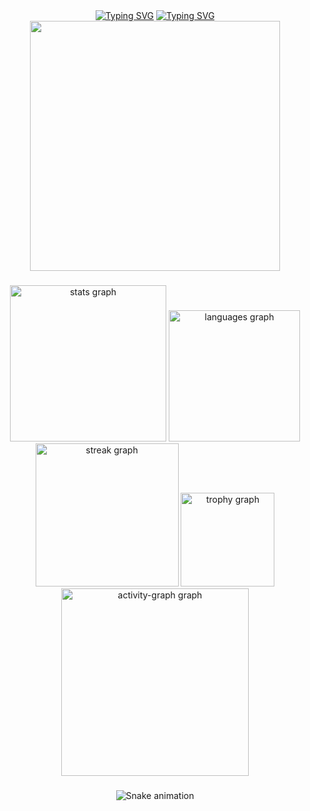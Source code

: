 <div align="center">
      <a href="https://git.io/typing-svg"><img src="https://readme-typing-svg.herokuapp.com?font=Fira+Code&size=28&duration=7000&pause=1000&color=00FF2B&center=true&vCenter=true&repeat=false&random=false&width=1000&lines=About+me%3A" alt="Typing SVG"/></a>
      <a href="https://git.io/typing-svg"><img src="https://readme-typing-svg.demolab.com?font=Fira+Code&size=15&pause=1000&color=00FF2B&center=true&vCenter=true&multiline=true&repeat=false&random=false&width=950&height=75&lines=always+try+to+be+deserve.+better.;“opwx+was+here+bitch”." alt="Typing SVG" /></a>
<br clear="both">

<div align="center">
  <img height="400" src="https://64.media.tumblr.com/3179fc326c295ea75d2b1949d81d91d5/tumblr_p1xydubn8K1s8yicyo1_540.gifv"  />
</div>

###

<div align="center">
  <img src="https://github-readme-stats.vercel.app/api?username=opwx&hide_title=false&hide_rank=false&show_icons=true&include_all_commits=true&count_private=true&disable_animations=false&theme=gotham&locale=en&hide_border=false&order=1" height="250" alt="stats graph"  />
  <img src="https://github-readme-stats.vercel.app/api/top-langs?username=opwx&locale=en&hide_title=false&layout=compact&card_width=320&langs_count=5&theme=gotham&hide_border=false&order=2" height="210" alt="languages graph"  />
  <img src="https://streak-stats.demolab.com?user=opwx&locale=en&mode=daily&theme=gotham&hide_border=false&border_radius=5&order=3" height="229" alt="streak graph"  />
  <img src="https://github-profile-trophy.vercel.app?username=opwx&theme=discord&column=-1&row=1&margin-w=8&margin-h=8&no-bg=true&no-frame=false&order=4" height="150" alt="trophy graph"  />
  <img src="https://github-readme-activity-graph.vercel.app/graph?username=opwx&radius=16&theme=gotham&area=true&order=5" height="300" alt="activity-graph graph"  />
</div>

###

<img src="https://raw.githubusercontent.com/opwx/opwx/output/snake.svg" alt="Snake animation" />

###
